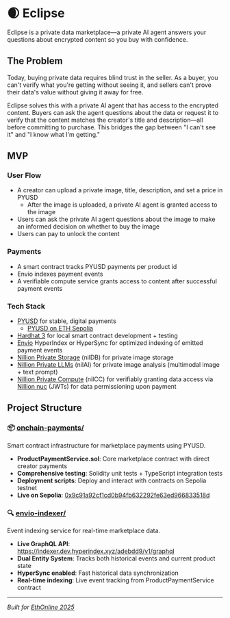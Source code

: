 # 🌒 Eclipse

Eclipse is a private data marketplace—a private AI agent answers your questions about encrypted content so you buy with confidence.

## The Problem

Today, buying private data requires blind trust in the seller. As a buyer, you can't verify what you're getting without seeing it, and sellers can't prove their data's value without giving it away for free.

Eclipse solves this with a private AI agent that has access to the encrypted content. Buyers can ask the agent questions about the data or request it to verify that the content matches the creator's title and description—all before committing to purchase. This bridges the gap between "I can't see it" and "I know what I'm getting."

## MVP

### User Flow

- A creator can upload a private image, title, description, and set a price in PYUSD
  - After the image is uploaded, a private AI agent is granted access to the image
- Users can ask the private AI agent questions about the image to make an informed decision on whether to buy the image
- Users can pay to unlock the content

### Payments

- A smart contract tracks PYUSD payments per product id
- Envio indexes payment events
- A verifiable compute service grants access to content after successful payment events

### Tech Stack

- [PYUSD](https://ethglobal.com/events/ethonline2025/prizes#paypal-usd) for stable, digital payments
  - [PYUSD on ETH Sepolia](https://sepolia.etherscan.io/token/0xcac524bca292aaade2df8a05cc58f0a65b1b3bb9)
- [Hardhat 3](https://ethglobal.com/events/ethonline2025/prizes#hardhat) for local smart contract development + testing
- [Envio](https://ethglobal.com/events/ethonline2025/prizes#envio) HyperIndex or HyperSync for optimized indexing of emitted payment events
- [Nillion Private Storage](https://docs.nillion.com/build/private-storage/overview) (nilDB) for private image storage
- [Nillion Private LLMs](https://docs.nillion.com/build/private-llms/overview) (nilAI) for private image analysis (multimodal image + text prompt)
- [Nillion Private Compute](https://docs.nillion.com/build/compute/overview) (nilCC) for verifiably granting data access via [Nillion nuc](https://docs.nillion.com/build/private-storage/overview#nuc-tokens) (JWTs) for data permissioning upon payment

## Project Structure

### 📦 [onchain-payments/](./onchain-payments/)

Smart contract infrastructure for marketplace payments using PYUSD.

- **ProductPaymentService.sol**: Core marketplace contract with direct creator payments
- **Comprehensive testing**: Solidity unit tests + TypeScript integration tests
- **Deployment scripts**: Deploy and interact with contracts on Sepolia testnet
- **Live on Sepolia**: [0x9c91a92cf1cd0b94fb632292fe63ed966833518d](https://sepolia.etherscan.io/address/0x9c91a92cf1cd0b94fb632292fe63ed966833518d#code)

### 🔍 [envio-indexer/](./envio-indexer/)

Event indexing service for real-time marketplace data.

- **Live GraphQL API**: https://indexer.dev.hyperindex.xyz/adebdd9/v1/graphql
- **Dual Entity System**: Tracks both historical events and current product state
- **HyperSync enabled**: Fast historical data synchronization
- **Real-time indexing**: Live event tracking from ProductPaymentService contract

---

_Built for [EthOnline 2025](https://ethglobal.com/events/ethonline2025)_
